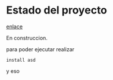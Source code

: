 <h1>Estado del proyecto</h1>

[enlace](https://jegaudio.github.io/Juego_Secreto/)

En construccion.

para poder ejecutar realizar

```install asd```

y eso
